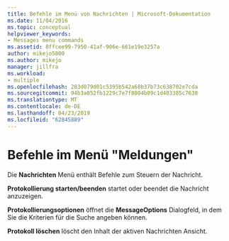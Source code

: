 ```yaml
---
title: Befehle im Menü von Nachrichten | Microsoft-Dokumentation
ms.date: 11/04/2016
ms.topic: conceptual
helpviewer_keywords:
- Messages menu commands
ms.assetid: 8ffcee99-7950-41af-906e-661e19e3257a
author: mikejo5000
ms.author: mikejo
manager: jillfra
ms.workload:
- multiple
ms.openlocfilehash: 283d079d01c5395b542a68b37b73c638702e7cda
ms.sourcegitcommit: 94b3a052fb1229c7e7f8804b09c1d403385c7630
ms.translationtype: MT
ms.contentlocale: de-DE
ms.lasthandoff: 04/23/2019
ms.locfileid: "62845889"
---
```

# <a name="messages-menu-commands"></a>Befehle im Menü "Meldungen"
Die **Nachrichten** Menü enthält Befehle zum Steuern der Nachricht.

 **Protokollierung starten/beenden** startet oder beendet die Nachricht anzuzeigen.

 **Protokollierungsoptionen** öffnet die **MessageOptions** Dialogfeld, in dem Sie die Kriterien für die Suche angeben können.

 **Protokoll löschen** löscht den Inhalt der aktiven Nachrichten Ansicht.